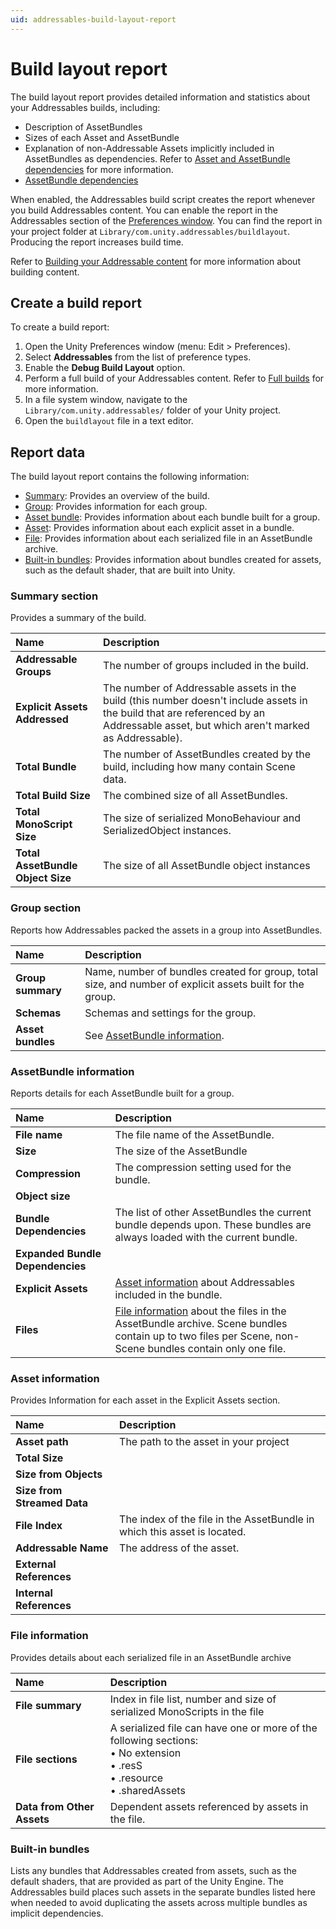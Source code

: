```yaml
---
uid: addressables-build-layout-report
---
```


# Build layout report

The build layout report provides detailed information and statistics about your Addressables builds, including:

* Description of AssetBundles
* Sizes of each Asset and AssetBundle
* Explanation of non-Addressable Assets implicitly included in AssetBundles as dependencies. Refer to [Asset and AssetBundle dependencies](xref:addressables-asset-dependencies) for more information.
* [AssetBundle dependencies](xref:AssetBundles-Dependencies)

When enabled, the Addressables build script creates the report whenever you build Addressables content. You can enable the report in the Addressables section of the [Preferences window](addressables-preferences.md). You can find the report in your project folder at `Library/com.unity.addressables/buildlayout`. Producing the report increases build time.

Refer to [Building your Addressable content](xref:addressables-building-content) for more information about building content.

## Create a build report

To create a build report:

1. Open the Unity Preferences window (menu: Edit > Preferences).
1. Select __Addressables__ from the list of preference types.
1. Enable the __Debug Build Layout__ option.
1. Perform a full build of your Addressables content. Refer to [Full builds](builds-full-build.md) for more information.
1. In a file system window, navigate to the `Library/com.unity.addressables/` folder of your Unity project.
1. Open the `buildlayout` file in a text editor.

## Report data

The build layout report contains the following information:

* [Summary](#summary-section): Provides an overview of the build.
* [Group](#group-section): Provides information for each group.
* [Asset bundle](#assetbundle-information): Provides information about each bundle built for a group.
* [Asset](#asset-information): Provides information about each explicit asset in a bundle.
* [File](#file-information): Provides information about each serialized file in an AssetBundle archive.
* [Built-in bundles](#built-in-bundles): Provides information about bundles created for assets, such as the default shader, that are built into Unity.

### Summary section

Provides a summary of the build.

| **Name**| **Description** |
|:---|:---|
| **Addressable Groups**| The number of groups included in the build. |
| **Explicit Assets Addressed**| The number of Addressable assets in the build (this number doesn't include assets in the build that are referenced by an Addressable asset, but which aren't marked as Addressable). |
| **Total Bundle**| The number of AssetBundles created by the build, including how many contain Scene data. |
| **Total Build Size**| The combined size of all AssetBundles. |
| **Total MonoScript Size**| The size of serialized MonoBehaviour and SerializedObject instances. |
| **Total AssetBundle Object Size**| The size of all AssetBundle object instances|

### Group section

Reports how Addressables packed the assets in a group into AssetBundles.

| **Name**| **Description** |
|:---|:---|
| **Group summary**| Name, number of bundles created for group, total size, and number of explicit assets built for the group. |
| **Schemas**| Schemas and settings for the group. |
| **Asset bundles**| See [AssetBundle information](#assetbundle-information). |

### AssetBundle information

Reports details for each AssetBundle built for a group.

| **Name**| **Description** |
|:---|:---|
| **File name**| The file name of the AssetBundle. |
| **Size**| The size of the AssetBundle |
| **Compression**| The compression setting used for the bundle. |
| **Object size**|  |
| **Bundle Dependencies**| The list of other AssetBundles the current bundle depends upon. These bundles are always loaded with the current bundle. |
| **Expanded Bundle Dependencies**|  |
| **Explicit Assets**| [Asset information](#asset-information) about Addressables included in the bundle. |
| **Files**| [File information](#file-information) about the files in the AssetBundle archive. Scene bundles contain up to two files per Scene, non-Scene bundles contain only one file. |

### Asset information

Provides Information for each asset in the Explicit Assets section.

| **Name**| **Description** |
|:---|:---|
| **Asset path**| The path to the asset in your project |
| **Total Size**|  |
| **Size from Objects**|  |
| **Size from Streamed Data**|  |
| **File Index**| The index of the file in the AssetBundle in which this asset is located. |
| **Addressable Name**| The address of the asset. |
| **External References**|  |
| **Internal References**|  |

### File information

Provides details about each serialized file in an AssetBundle archive

| **Name**| **Description** |
|:---|:---|
| **File summary**| Index in file list, number and size of serialized MonoScripts in the file |
| **File sections**| A serialized file can have one or more of the following sections: <br/> &#8226; No extension<br/> &#8226; .resS<br/> &#8226; .resource<br/> &#8226; .sharedAssets |
| **Data from Other Assets**| Dependent assets referenced by assets in the file. |

### Built-in bundles

Lists any bundles that Addressables created from assets, such as the default shaders, that are provided as part of the Unity Engine. The Addressables build places such assets in the separate bundles listed here when needed to avoid duplicating the assets across multiple bundles as implicit dependencies.

